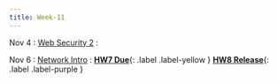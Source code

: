 ```yaml
---
title: Week-11
---
```


Nov 4
: [Web Security 2]()
  : [](#)

Nov 6
: [Network Intro]()
  : [**HW7 Due**](){: .label .label-yellow } [**HW8 Release**](){: .label .label-purple }

